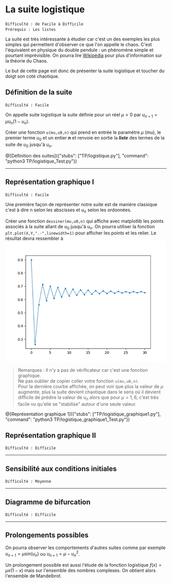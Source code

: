 # La suite logistique
`Difficulté : de Facile à Difficile`  
`Prérequis : Les listes`

La suite est très intéressante à étudier car c'est un des exemples les plus simples qui permettent d'observer ce que l'on appelle le chaos. C'est l'équivalent en physique du double pendule : un phénomène simple et pourtant imprévisible. On pourra lire [Wikipédia](https://fr.wikipedia.org/wiki/Th%C3%A9orie_du_chaos) pour plus d'information sur la théorie du Chaos.

Le but de cette page est donc de présenter la suite logistique et toucher du doigt son coté chaotique.

## Définition de la suite
`Difficulté : Facile`

On appelle suite logistique la suite définie pour un réel $`\mu>0`$ par $`u_{n+1}=\mu u_n(1-u_n)`$.

Créer une fonction `u(mu,u0,n)` qui prend en entrée le paramètre $`\mu`$ (mu), le premier terme $`u_0`$ et un entier ***n*** et renvoie en sortie la ***liste*** des termes de la suite de $`u_0`$ jusqu'à $`u_n`$.

@[Définition des suites]({"stubs": ["TP/logistique.py"], "command": "python3 TP/logistique_Test.py"})

---

## Représentation graphique I
`Difficulté : Facile`

Une première façon de représenter notre suite est de manière classique c'est à dire n selon les abscisses et $`u_n`$ selon les ordonnées.

Créer une fonction `dessiner(mu,u0,n)` qui affiche avec matplotlib les points associés à la suite allant de $`u_0`$ jusqu'à $`u_n`$. On pourra utiliser la fonction `plt.plot(X,Y,".-",linewidth=1)` pour afficher les points et les relier. Le résultat devra ressembler à ![image](logistique1.png)

> Remarques : Il n'y a pas de vérificateur car c'est une fonction graphique.  
Ne pas oublier de copier coller votre fonction `u(mu,u0,n)`.  
Pour la dernière courbe affichée, on peut voir que plus la valeur de $`\mu`$ augmente, plus la suite devient chaotique dans le sens où il devient difficile de prédire la valeur de $`u_n`$ alors que pour  $`\mu=1,6`$, c'est très facile vu qu'elle se "stabilise" autour d'une seule valeur.

@[Représentation graphique 1]({"stubs": ["TP/logistique_graphique1.py"], "command": "python3 TP/logistique_graphique1_Test.py"})

## Représentation graphique II
`Difficulté : Difficile`


---

## Sensibilité aux conditions initiales
`Difficulté : Moyenne`


---

## Diagramme de bifurcation
`Difficulté : Difficile`

---

## Prolongements possibles

On pourra observer les comportements d'autres suites comme par exemple $`u_{n+1}=\mu sin(u_n)`$ ou $`u_{n+1}=\mu- u_n^2`$.

Un prolongement possible est aussi l'étude de la fonction logistique $`f(x)=\mu x(1-x)`$ mais sur l'ensemble des nombres complexes. On obtient alors l'ensemble de Mandelbrot.

